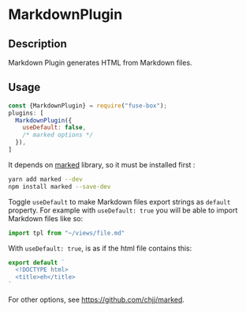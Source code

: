 # MarkdownPlugin

## Description
Markdown Plugin generates HTML from Markdown files.

## Usage

```js
const {MarkdownPlugin} = require("fuse-box");
plugins: [
  MarkdownPlugin({
    useDefault: false,
    /* marked options */
  }),
]
```

It depends on [marked](https://github.com/chjj/marked) library, so it must be installed first :

```bash
yarn add marked --dev
npm install marked --save-dev
```

Toggle `useDefault` to make Markdown files export strings as `default` property.
For example with `useDefault: true` you will be able to import Markdown files like so:

```js
import tpl from "~/views/file.md"
```

With `useDefault: true`, is as if the html file contains this:
```jsx
export default `
  <!DOCTYPE html>
  <title>eh</title>
`
```

For other options, see https://github.com/chjj/marked.